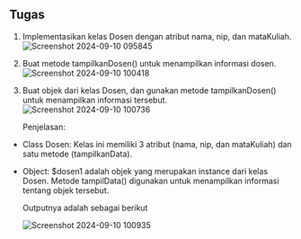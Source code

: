 ## Tugas
1. Implementasikan kelas Dosen dengan atribut nama, nip, dan mataKuliah.
   ![Screenshot 2024-09-10 095845](https://github.com/user-attachments/assets/8e9bcdec-9b9e-4521-bcd8-28e097f6855a)
2. Buat metode tampilkanDosen() untuk menampilkan informasi dosen.
   ![Screenshot 2024-09-10 100418](https://github.com/user-attachments/assets/611a42dc-fcf7-4f78-9418-a2dad72d693d)
3. Buat objek dari kelas Dosen, dan gunakan metode tampilkanDosen() untuk menampilkan informasi tersebut.
   ![Screenshot 2024-09-10 100736](https://github.com/user-attachments/assets/852eb15e-0710-44b9-924d-b8a758129e6b)
   
   Penjelasan:
- Class Dosen: Kelas ini memiliki 3 atribut (nama, nip, dan mataKuliah) dan satu metode
   (tampilkanData).
- Object: $dosen1 adalah objek yang merupakan instance dari kelas Dosen.
Metode tampilData() digunakan untuk menampilkan informasi tentang objek
tersebut.
   
   Outputnya adalah sebagai berikut

   ![Screenshot 2024-09-10 100935](https://github.com/user-attachments/assets/df9ad357-0ab6-4603-8c4e-880d8cc010d9)
